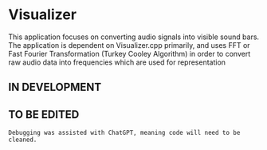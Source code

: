 # Visualizer
This application focuses on converting audio signals into visible sound bars. The application is dependent on Visualizer.cpp
primarily, and uses FFT or Fast Fourier Transformation (Turkey Cooley Algorithm) in order to convert
raw audio data into frequencies which are used for representation

## IN DEVELOPMENT

## TO BE EDITED 
	Debugging was assisted with ChatGPT, meaning code will need to be cleaned.